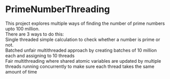 # PrimeNumberThreading
This project explores multiple ways of finding the number of prime numbers upto 100 million.
<br>
There are 3 ways to do this:
<br>
Single threaded simple calculation to check whether a number is prime or not.
<br>
Batched unfair multithreaded approach by creating batches of 10 million each and assigning to 10 threads
<br>
Fair multithreading where shared atomic variables are updated by multiple threads running concurrently to make sure each thread takes the same amount of time

